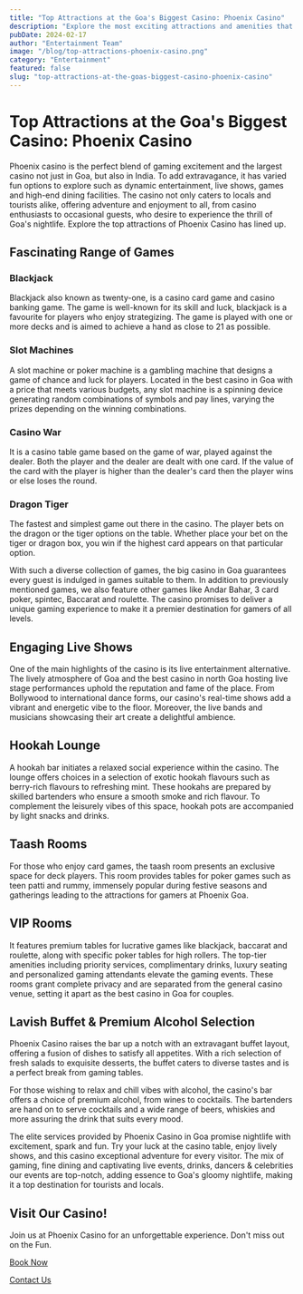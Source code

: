 ```yaml
---
title: "Top Attractions at the Goa's Biggest Casino: Phoenix Casino"
description: "Explore the most exciting attractions and amenities that make Phoenixx Casino a must-visit destination"
pubDate: 2024-02-17
author: "Entertainment Team"
image: "/blog/top-attractions-phoenix-casino.png"
category: "Entertainment"
featured: false
slug: "top-attractions-at-the-goas-biggest-casino-phoenix-casino"
---
```

# Top Attractions at the Goa's Biggest Casino: Phoenix Casino

Phoenix casino is the perfect blend of gaming excitement and the largest casino not just in Goa, but also in India. To add extravagance, it has varied fun options to explore such as dynamic entertainment, live shows, games and high-end dining facilities. The casino not only caters to locals and tourists alike, offering adventure and enjoyment to all, from casino enthusiasts to occasional guests, who desire to experience the thrill of Goa's nightlife. Explore the top attractions of Phoenix Casino has lined up.

## Fascinating Range of Games

### Blackjack
Blackjack also known as twenty-one, is a casino card game and casino banking game. The game is well-known for its skill and luck, blackjack is a favourite for players who enjoy strategizing. The game is played with one or more decks and is aimed to achieve a hand as close to 21 as possible.

### Slot Machines
A slot machine or poker machine is a gambling machine that designs a game of chance and luck for players. Located in the best casino in Goa with a price that meets various budgets, any slot machine is a spinning device generating random combinations of symbols and pay lines, varying the prizes depending on the winning combinations.

### Casino War
It is a casino table game based on the game of war, played against the dealer. Both the player and the dealer are dealt with one card. If the value of the card with the player is higher than the dealer's card then the player wins or else loses the round.

### Dragon Tiger
The fastest and simplest game out there in the casino. The player bets on the dragon or the tiger options on the table. Whether place your bet on the tiger or dragon box, you win if the highest card appears on that particular option.

With such a diverse collection of games, the big casino in Goa guarantees every guest is indulged in games suitable to them. In addition to previously mentioned games, we also feature other games like Andar Bahar, 3 card poker, spintec, Baccarat and roulette. The casino promises to deliver a unique gaming experience to make it a premier destination for gamers of all levels.

## Engaging Live Shows
One of the main highlights of the casino is its live entertainment alternative. The lively atmosphere of Goa and the best casino in north Goa hosting live stage performances uphold the reputation and fame of the place. From Bollywood to international dance forms, our casino's real-time shows add a vibrant and energetic vibe to the floor. Moreover, the live bands and musicians showcasing their art create a delightful ambience.

## Hookah Lounge
A hookah bar initiates a relaxed social experience within the casino. The lounge offers choices in a selection of exotic hookah flavours such as berry-rich flavours to refreshing mint. These hookahs are prepared by skilled bartenders who ensure a smooth smoke and rich flavour. To complement the leisurely vibes of this space, hookah pots are accompanied by light snacks and drinks.

## Taash Rooms
For those who enjoy card games, the taash room presents an exclusive space for deck players. This room provides tables for poker games such as teen patti and rummy, immensely popular during festive seasons and gatherings leading to the attractions for gamers at Phoenix Goa.

## VIP Rooms
It features premium tables for lucrative games like blackjack, baccarat and roulette, along with specific poker tables for high rollers. The top-tier amenities including priority services, complimentary drinks, luxury seating and personalized gaming attendants elevate the gaming events. These rooms grant complete privacy and are separated from the general casino venue, setting it apart as the best casino in Goa for couples.

## Lavish Buffet & Premium Alcohol Selection
Phoenix Casino raises the bar up a notch with an extravagant buffet layout, offering a fusion of dishes to satisfy all appetites. With a rich selection of fresh salads to exquisite desserts, the buffet caters to diverse tastes and is a perfect break from gaming tables.

For those wishing to relax and chill vibes with alcohol, the casino's bar offers a choice of premium alcohol, from wines to cocktails. The bartenders are hand on to serve cocktails and a wide range of beers, whiskies and more assuring the drink that suits every mood.

The elite services provided by Phoenix Casino in Goa promise nightlife with excitement, spark and fun. Try your luck at the casino table, enjoy lively shows, and this casino exceptional adventure for every visitor. The mix of gaming, fine dining and captivating live events, drinks, dancers & celebrities our events are top-notch, adding essence to Goa's gloomy nightlife, making it a top destination for tourists and locals.

## Visit Our Casino!
Join us at Phoenix Casino for an unforgettable experience. Don't miss out on the Fun.

[Book Now](https://www.phoenixcasino.in/)

[Contact Us](/contact) 